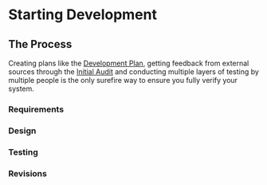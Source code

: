 # Starting Development

## The Process

Creating plans like the [Development Plan](../project-planning/development-plan.md), getting feedback from external sources through the [Initial Audit]() and conducting multiple layers of testing by multiple people is the only surefire way to ensure you fully verify your system.

### Requirements

### Design

### Testing

### Revisions

### 



